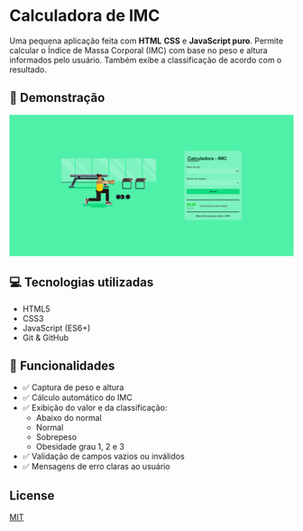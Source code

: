 # Calculadora de IMC

Uma pequena aplicação feita com **HTML** **CSS** e **JavaScript puro**. Permite calcular o Índice de Massa Corporal (IMC) com base no peso e altura informados pelo usuário. Também exibe a classificação de acordo com o resultado.

## 📸 Demonstração
![screenshot do projeto](assets/Projeto-screenshot.png)

## 💻 Tecnologias utilizadas

- HTML5
- CSS3
- JavaScript (ES6+)
- Git & GitHub

## 🚀 Funcionalidades

- ✅ Captura de peso e altura
- ✅ Cálculo automático do IMC
- ✅ Exibição do valor e da classificação:
  - Abaixo do normal
  - Normal
  - Sobrepeso
  - Obesidade grau 1, 2 e 3
- ✅ Validação de campos vazios ou inválidos
- ✅ Mensagens de erro claras ao usuário

## License

[MIT](https://choosealicense.com/licenses/mit/)